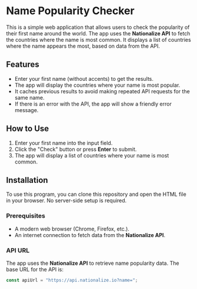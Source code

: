 # Name Popularity Checker

This is a simple web application that allows users to check the popularity of their first name around the world. The app uses the **Nationalize API** to fetch the countries where the name is most common. It displays a list of countries where the name appears the most, based on data from the API.

## Features

- Enter your first name (without accents) to get the results.
- The app will display the countries where your name is most popular.
- It caches previous results to avoid making repeated API requests for the same name.
- If there is an error with the API, the app will show a friendly error message.

## How to Use

1. Enter your first name into the input field.
2. Click the "Check" button or press **Enter** to submit.
3. The app will display a list of countries where your name is most common.

## Installation

To use this program, you can clone this repository and open the HTML file in your browser. No server-side setup is required.

### Prerequisites

- A modern web browser (Chrome, Firefox, etc.).
- An internet connection to fetch data from the **Nationalize API**.

### API URL

The app uses the **Nationalize API** to retrieve name popularity data. The base URL for the API is:

```javascript
const apiUrl = "https://api.nationalize.io?name=";
```

